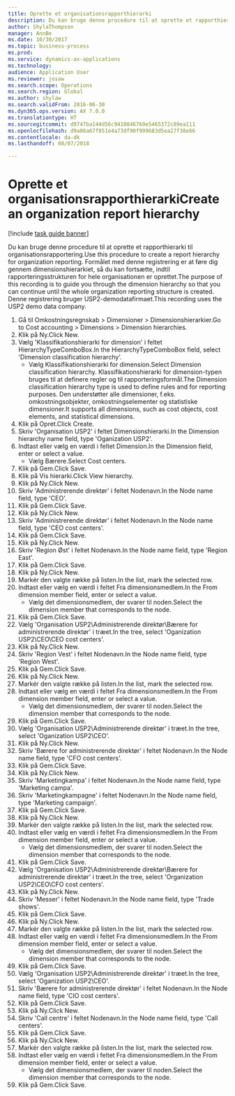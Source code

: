 ```yaml
--- 
title: Oprette et organisationsrapporthierarki
description: Du kan bruge denne procedure til at oprette et rapporthierarki til organisationsrapportering.
author: ShylaThompson
manager: AnnBe
ms.date: 10/30/2017
ms.topic: business-process
ms.prod: 
ms.service: dynamics-ax-applications
ms.technology: 
audience: Application User
ms.reviewer: josaw
ms.search.scope: Operations
ms.search.region: Global
ms.author: shylaw
ms.search.validFrom: 2016-06-30
ms.dyn365.ops.version: AX 7.0.0
ms.translationtype: HT
ms.sourcegitcommit: d9747ba144d56c9410846769e5465372c89ea111
ms.openlocfilehash: d9a06a67f851e4a73df90f999683d5ea27f38e66
ms.contentlocale: da-dk
ms.lasthandoff: 08/07/2018

---
```

# <a name="create-an-organization-report-hierarchy"></a><span data-ttu-id="e8bd5-103">Oprette et organisationsrapporthierarki</span><span class="sxs-lookup"><span data-stu-id="e8bd5-103">Create an organization report hierarchy</span></span>

[!include [task guide banner](../../includes/task-guide-banner.md)]

<span data-ttu-id="e8bd5-104">Du kan bruge denne procedure til at oprette et rapporthierarki til organisationsrapportering.</span><span class="sxs-lookup"><span data-stu-id="e8bd5-104">Use this procedure to create a report hierarchy for organization reporting.</span></span> <span data-ttu-id="e8bd5-105">Formålet med denne registrering er at føre dig gennem dimensionshierarkiet, så du kan fortsætte, indtil rapporteringsstrukturen for hele organisationen er oprettet.</span><span class="sxs-lookup"><span data-stu-id="e8bd5-105">The purpose of this recording is to guide you through the dimension hierarchy so that you can continue until the whole organization reporting structure is created.</span></span> <span data-ttu-id="e8bd5-106">Denne registrering bruger USP2-demodatafirmaet.</span><span class="sxs-lookup"><span data-stu-id="e8bd5-106">This recording uses the USP2 demo data company.</span></span>

1. <span data-ttu-id="e8bd5-107">Gå til Omkostningsregnskab > Dimensioner > Dimensionshierarkier.</span><span class="sxs-lookup"><span data-stu-id="e8bd5-107">Go to Cost accounting > Dimensions > Dimension hierarchies.</span></span>
2. <span data-ttu-id="e8bd5-108">Klik på Ny.</span><span class="sxs-lookup"><span data-stu-id="e8bd5-108">Click New.</span></span>
3. <span data-ttu-id="e8bd5-109">Vælg 'Klassifikationshierarki for dimension' i feltet HierarchyTypeComboBox.</span><span class="sxs-lookup"><span data-stu-id="e8bd5-109">In the HierarchyTypeComboBox field, select 'Dimension classification hierarchy'.</span></span>
    * <span data-ttu-id="e8bd5-110">Vælg Klassifikationshierarki for dimension.</span><span class="sxs-lookup"><span data-stu-id="e8bd5-110">Select Dimension classification hierarchy.</span></span> <span data-ttu-id="e8bd5-111">Klassifikationshierarki for dimension-typen bruges til at definere regler og til rapporteringsformål.</span><span class="sxs-lookup"><span data-stu-id="e8bd5-111">The Dimension classification hierarchy type is used to define rules and for reporting purposes.</span></span> <span data-ttu-id="e8bd5-112">Den understøtter alle dimensioner, f.eks. omkostningsobjekter, omkostningselementer og statistiske dimensioner.</span><span class="sxs-lookup"><span data-stu-id="e8bd5-112">It supports all dimensions, such as cost objects, cost elements, and statistical dimensions.</span></span>  
4. <span data-ttu-id="e8bd5-113">Klik på Opret.</span><span class="sxs-lookup"><span data-stu-id="e8bd5-113">Click Create.</span></span>
5. <span data-ttu-id="e8bd5-114">Skriv 'Organisation USP2' i feltet Dimensionshierarki.</span><span class="sxs-lookup"><span data-stu-id="e8bd5-114">In the Dimension hierarchy name field, type 'Oganization USP2'.</span></span>
6. <span data-ttu-id="e8bd5-115">Indtast eller vælg en værdi i feltet Dimension.</span><span class="sxs-lookup"><span data-stu-id="e8bd5-115">In the Dimension field, enter or select a value.</span></span>
    * <span data-ttu-id="e8bd5-116">Vælg Bærere.</span><span class="sxs-lookup"><span data-stu-id="e8bd5-116">Select Cost centers.</span></span>  
7. <span data-ttu-id="e8bd5-117">Klik på Gem.</span><span class="sxs-lookup"><span data-stu-id="e8bd5-117">Click Save.</span></span>
8. <span data-ttu-id="e8bd5-118">Klik på Vis hierarki.</span><span class="sxs-lookup"><span data-stu-id="e8bd5-118">Click View hierarchy.</span></span>
9. <span data-ttu-id="e8bd5-119">Klik på Ny.</span><span class="sxs-lookup"><span data-stu-id="e8bd5-119">Click New.</span></span>
10. <span data-ttu-id="e8bd5-120">Skriv 'Administrerende direktør' i feltet Nodenavn.</span><span class="sxs-lookup"><span data-stu-id="e8bd5-120">In the Node name field, type 'CEO'.</span></span>
11. <span data-ttu-id="e8bd5-121">Klik på Gem.</span><span class="sxs-lookup"><span data-stu-id="e8bd5-121">Click Save.</span></span>
12. <span data-ttu-id="e8bd5-122">Klik på Ny.</span><span class="sxs-lookup"><span data-stu-id="e8bd5-122">Click New.</span></span>
13. <span data-ttu-id="e8bd5-123">Skriv 'Administrerende direktør' i feltet Nodenavn.</span><span class="sxs-lookup"><span data-stu-id="e8bd5-123">In the Node name field, type 'CEO cost centers'.</span></span>
14. <span data-ttu-id="e8bd5-124">Klik på Gem.</span><span class="sxs-lookup"><span data-stu-id="e8bd5-124">Click Save.</span></span>
15. <span data-ttu-id="e8bd5-125">Klik på Ny.</span><span class="sxs-lookup"><span data-stu-id="e8bd5-125">Click New.</span></span>
16. <span data-ttu-id="e8bd5-126">Skriv 'Region Øst' i feltet Nodenavn.</span><span class="sxs-lookup"><span data-stu-id="e8bd5-126">In the Node name field, type 'Region East'.</span></span>
17. <span data-ttu-id="e8bd5-127">Klik på Gem.</span><span class="sxs-lookup"><span data-stu-id="e8bd5-127">Click Save.</span></span>
18. <span data-ttu-id="e8bd5-128">Klik på Ny.</span><span class="sxs-lookup"><span data-stu-id="e8bd5-128">Click New.</span></span>
19. <span data-ttu-id="e8bd5-129">Markér den valgte række på listen.</span><span class="sxs-lookup"><span data-stu-id="e8bd5-129">In the list, mark the selected row.</span></span>
20. <span data-ttu-id="e8bd5-130">Indtast eller vælg en værdi i feltet Fra dimensionsmedlem.</span><span class="sxs-lookup"><span data-stu-id="e8bd5-130">In the From dimension member field, enter or select a value.</span></span>
    * <span data-ttu-id="e8bd5-131">Vælg det dimensionsmedlem, der svarer til noden.</span><span class="sxs-lookup"><span data-stu-id="e8bd5-131">Select the dimension member that corresponds to the node.</span></span>  
21. <span data-ttu-id="e8bd5-132">Klik på Gem.</span><span class="sxs-lookup"><span data-stu-id="e8bd5-132">Click Save.</span></span>
22. <span data-ttu-id="e8bd5-133">Vælg 'Organisation USP2\Administrerende direktør\Bærere for administrerende direktør' i træet.</span><span class="sxs-lookup"><span data-stu-id="e8bd5-133">In the tree, select 'Oganization USP2\CEO\CEO cost centers'.</span></span>
23. <span data-ttu-id="e8bd5-134">Klik på Ny.</span><span class="sxs-lookup"><span data-stu-id="e8bd5-134">Click New.</span></span>
24. <span data-ttu-id="e8bd5-135">Skriv 'Region Vest' i feltet Nodenavn.</span><span class="sxs-lookup"><span data-stu-id="e8bd5-135">In the Node name field, type 'Region West'.</span></span>
25. <span data-ttu-id="e8bd5-136">Klik på Gem.</span><span class="sxs-lookup"><span data-stu-id="e8bd5-136">Click Save.</span></span>
26. <span data-ttu-id="e8bd5-137">Klik på Ny.</span><span class="sxs-lookup"><span data-stu-id="e8bd5-137">Click New.</span></span>
27. <span data-ttu-id="e8bd5-138">Markér den valgte række på listen.</span><span class="sxs-lookup"><span data-stu-id="e8bd5-138">In the list, mark the selected row.</span></span>
28. <span data-ttu-id="e8bd5-139">Indtast eller vælg en værdi i feltet Fra dimensionsmedlem.</span><span class="sxs-lookup"><span data-stu-id="e8bd5-139">In the From dimension member field, enter or select a value.</span></span>
    * <span data-ttu-id="e8bd5-140">Vælg det dimensionsmedlem, der svarer til noden.</span><span class="sxs-lookup"><span data-stu-id="e8bd5-140">Select the dimension member that corresponds to the node.</span></span>  
29. <span data-ttu-id="e8bd5-141">Klik på Gem.</span><span class="sxs-lookup"><span data-stu-id="e8bd5-141">Click Save.</span></span>
30. <span data-ttu-id="e8bd5-142">Vælg 'Organisation USP2\Administrerende direktør' i træet.</span><span class="sxs-lookup"><span data-stu-id="e8bd5-142">In the tree, select 'Oganization USP2\CEO'.</span></span>
31. <span data-ttu-id="e8bd5-143">Klik på Ny.</span><span class="sxs-lookup"><span data-stu-id="e8bd5-143">Click New.</span></span>
32. <span data-ttu-id="e8bd5-144">Skriv 'Bærere for administrerende direktør' i feltet Nodenavn.</span><span class="sxs-lookup"><span data-stu-id="e8bd5-144">In the Node name field, type 'CFO cost centers'.</span></span>
33. <span data-ttu-id="e8bd5-145">Klik på Gem.</span><span class="sxs-lookup"><span data-stu-id="e8bd5-145">Click Save.</span></span>
34. <span data-ttu-id="e8bd5-146">Klik på Ny.</span><span class="sxs-lookup"><span data-stu-id="e8bd5-146">Click New.</span></span>
35. <span data-ttu-id="e8bd5-147">Skriv 'Marketingkampa' i feltet Nodenavn.</span><span class="sxs-lookup"><span data-stu-id="e8bd5-147">In the Node name field, type 'Marketing campa'.</span></span>
36. <span data-ttu-id="e8bd5-148">Skriv 'Marketingkampagne' i feltet Nodenavn.</span><span class="sxs-lookup"><span data-stu-id="e8bd5-148">In the Node name field, type 'Marketing campaign'.</span></span>
37. <span data-ttu-id="e8bd5-149">Klik på Gem.</span><span class="sxs-lookup"><span data-stu-id="e8bd5-149">Click Save.</span></span>
38. <span data-ttu-id="e8bd5-150">Klik på Ny.</span><span class="sxs-lookup"><span data-stu-id="e8bd5-150">Click New.</span></span>
39. <span data-ttu-id="e8bd5-151">Markér den valgte række på listen.</span><span class="sxs-lookup"><span data-stu-id="e8bd5-151">In the list, mark the selected row.</span></span>
40. <span data-ttu-id="e8bd5-152">Indtast eller vælg en værdi i feltet Fra dimensionsmedlem.</span><span class="sxs-lookup"><span data-stu-id="e8bd5-152">In the From dimension member field, enter or select a value.</span></span>
    * <span data-ttu-id="e8bd5-153">Vælg det dimensionsmedlem, der svarer til noden.</span><span class="sxs-lookup"><span data-stu-id="e8bd5-153">Select the dimension member that corresponds to the node.</span></span>  
41. <span data-ttu-id="e8bd5-154">Klik på Gem.</span><span class="sxs-lookup"><span data-stu-id="e8bd5-154">Click Save.</span></span>
42. <span data-ttu-id="e8bd5-155">Vælg 'Organisation USP2\Administrerende direktør\Bærere for administrerende direktør' i træet.</span><span class="sxs-lookup"><span data-stu-id="e8bd5-155">In the tree, select 'Organization USP2\CEO\CFO cost centers'.</span></span>
43. <span data-ttu-id="e8bd5-156">Klik på Ny.</span><span class="sxs-lookup"><span data-stu-id="e8bd5-156">Click New.</span></span>
44. <span data-ttu-id="e8bd5-157">Skriv 'Messer' i feltet Nodenavn.</span><span class="sxs-lookup"><span data-stu-id="e8bd5-157">In the Node name field, type 'Trade shows'.</span></span>
45. <span data-ttu-id="e8bd5-158">Klik på Gem.</span><span class="sxs-lookup"><span data-stu-id="e8bd5-158">Click Save.</span></span>
46. <span data-ttu-id="e8bd5-159">Klik på Ny.</span><span class="sxs-lookup"><span data-stu-id="e8bd5-159">Click New.</span></span>
47. <span data-ttu-id="e8bd5-160">Markér den valgte række på listen.</span><span class="sxs-lookup"><span data-stu-id="e8bd5-160">In the list, mark the selected row.</span></span>
48. <span data-ttu-id="e8bd5-161">Indtast eller vælg en værdi i feltet Fra dimensionsmedlem.</span><span class="sxs-lookup"><span data-stu-id="e8bd5-161">In the From dimension member field, enter or select a value.</span></span>
    * <span data-ttu-id="e8bd5-162">Vælg det dimensionsmedlem, der svarer til noden.</span><span class="sxs-lookup"><span data-stu-id="e8bd5-162">Select the dimension member that corresponds to the node.</span></span>  
49. <span data-ttu-id="e8bd5-163">Klik på Gem.</span><span class="sxs-lookup"><span data-stu-id="e8bd5-163">Click Save.</span></span>
50. <span data-ttu-id="e8bd5-164">Vælg 'Organisation USP2\Administrerende direktør' i træet.</span><span class="sxs-lookup"><span data-stu-id="e8bd5-164">In the tree, select 'Oganization USP2\CEO'.</span></span>
51. <span data-ttu-id="e8bd5-165">Skriv 'Bærere for administrerende direktør' i feltet Nodenavn.</span><span class="sxs-lookup"><span data-stu-id="e8bd5-165">In the Node name field, type 'CIO cost centers'.</span></span>
52. <span data-ttu-id="e8bd5-166">Klik på Gem.</span><span class="sxs-lookup"><span data-stu-id="e8bd5-166">Click Save.</span></span>
53. <span data-ttu-id="e8bd5-167">Klik på Ny.</span><span class="sxs-lookup"><span data-stu-id="e8bd5-167">Click New.</span></span>
54. <span data-ttu-id="e8bd5-168">Skriv 'Call centre' i feltet Nodenavn.</span><span class="sxs-lookup"><span data-stu-id="e8bd5-168">In the Node name field, type 'Call centers'.</span></span>
55. <span data-ttu-id="e8bd5-169">Klik på Gem.</span><span class="sxs-lookup"><span data-stu-id="e8bd5-169">Click Save.</span></span>
56. <span data-ttu-id="e8bd5-170">Klik på Ny.</span><span class="sxs-lookup"><span data-stu-id="e8bd5-170">Click New.</span></span>
57. <span data-ttu-id="e8bd5-171">Markér den valgte række på listen.</span><span class="sxs-lookup"><span data-stu-id="e8bd5-171">In the list, mark the selected row.</span></span>
58. <span data-ttu-id="e8bd5-172">Indtast eller vælg en værdi i feltet Fra dimensionsmedlem.</span><span class="sxs-lookup"><span data-stu-id="e8bd5-172">In the From dimension member field, enter or select a value.</span></span>
    * <span data-ttu-id="e8bd5-173">Vælg det dimensionsmedlem, der svarer til noden.</span><span class="sxs-lookup"><span data-stu-id="e8bd5-173">Select the dimension member that corresponds to the node.</span></span>  
59. <span data-ttu-id="e8bd5-174">Klik på Gem.</span><span class="sxs-lookup"><span data-stu-id="e8bd5-174">Click Save.</span></span>


